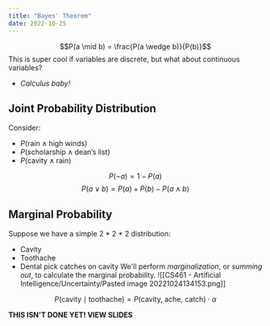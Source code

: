 ```yaml
---
title: "Bayes' Theorem"
date: 2022-10-25
---
```


$$P(a \mid b) = \frac{P(a \wedge b)}{P(b)}$$
This is super cool if variables are discrete, but what about continuous variables?
* *Calculus baby!*

## Joint Probability Distribution
Consider:
* $P(\text{rain} \wedge \text{high winds})$
* $P(\text{scholarship} \wedge \text{dean's list})$
* $P(\text{cavity} \wedge \text{rain})$

$$P(\neg{a}) = 1 - P(a)$$
$$P(a \vee b) = P(a) + P(b) - P(a \wedge b)$$
## Marginal Probability
Suppose we have a simple 2 * 2 * 2 distribution:
* Cavity
* Toothache
* Dental pick catches on cavity
We'll perform *marginalization*, or *summing out*, to calculate the marginal probability.
![[CS461 - Artificial Intelligence/Uncertainty/Pasted image 20221024134153.png]]

$$P(\text{cavity} \mid \text{toothache}) = P(\text{cavity, ache, catch}) \cdot \alpha$$

**THIS ISN'T DONE YET! VIEW SLIDES**

